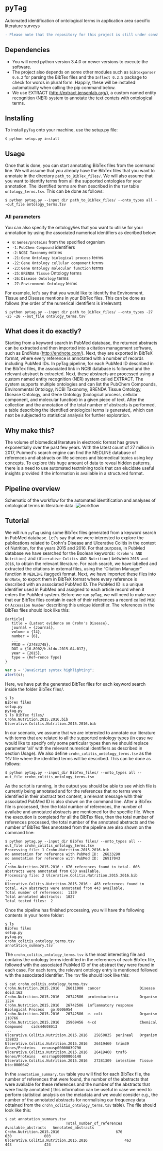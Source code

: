 # ```pyTag```
Automated identification of ontological terms in application area specific literature surveys
```diff
- Please note that the repository for this project is still under construction!
```

## Dependencies
- You will need python version 3.4.0 or newer versions to execute the software.
- The project also depends on some other modules such as ```bibtexparser 0.6.2``` for parsing the BibTex files and the ```Inflect 0.2.5``` package to check for words in plural form. Happily, these will be installed automatically when calling the pip command below.
- We use EXTRACT (http://extract.jensenlab.org/), a custom named entity recognition (NER) system to annotate the text contets with ontological terms.

## Installing
To install ```pyTag```  onto your machine, use the setup.py file:
```
$ python setup.py install
```

## Usage
Once that is done, you can start annotating BibTex files from the command line. We will assume that you already have the BibTex files that you want to annotate in the directory ```path_to_BibTex_files/```. We will also assume that you want to identify terms from all the supported ontologies for your annotation. The identified terms are then described in the ```TSV``` table ```ontology_terms.tsv```. This can be done as follows:

```
$ python pytag.py --input_dir path_to_BibTex_files/ --onto_types all --out_file ontology_terms.tsv
```

### All parameters
You can also specify the ontology/ies that you want to utilise for your annotation by using the associated numerical identifiers as decribed below:
* ```0```: ```Genes/proteins``` from the specified organism
* ```-1```: ```PubChem Compound``` identifiers
* ```-2```: ```NCBI Taxonomy``` entries
* ```-21```: ```Gene Ontology biological process``` terms
* ```-22```: ```Gene Ontology cellular component``` terms
* ```-23```: ```Gene Ontology molecular function``` terms
* ```-25```: ```BRENDA Tissue``` Ontology terms
* ```-26```: ```Disease Ontology``` terms
* ```-27```: ```Environment Ontology``` terms

For example, let's say that you would like to identify the Environment, Tissue and Disease mentions in your BibTex files. This can be done as follows (the order of the numerical identifiers is irrelevant):

```
$ python pytag.py --input_dir path_to_BibTex_files/ --onto_types -27 -25 -26 --out_file ontology_terms.tsv
```

## What does it do exactly?
Starting from a keyword search in PubMed database, the returned abstracts can be extracted and then imported into a citation management software, such as EndNote (http://endnote.com/). Next, they are exported in BibTeX format, where every reference is annotated with a number of records including PubMed IDs. In pyTag pipeline, for each PubMed ID described in the BibTex files, the associated link in NCBI database is followed and the relevant abstract is extracted. Next, these abstracts are processed using a custom named entity recognition (NER) system called EXTRACT. The system supports multiple ontologies and can list the PubChem Compounds, Environmental Ontology, NCBI Taxonomy, BRENDA Tissue Ontology, Disease Ontology, and Gene Ontology (biological process, cellular component, and molecular function) in a given piece of text. After the collection and the annotation of the total number of abstracts is performed, a table describing the identified ontological terms is generated, which can next be subjected to statistical analysis for further exploration.

## Why make this?
The volume of biomedical literature in electronic format has grown exponentially over the past few years. With the latest count of 27 million in 2017, Pubmed's search engine can find the MEDLINE database of references and abstracts on life sciences and biomedical topics using key concepts. To explore this huge amount of data to reveal hidden patterns, there is a need to use automated textmining tools that can elucidate useful insights provided if the information is available in a structured format. 

## Pipeline overview
Schematic of the workflow for the automated identification and analyses of ontological terms in literature data: 
![workflow](https://user-images.githubusercontent.com/30604050/28795721-d8093606-7632-11e7-82c1-ca86d2a7fedf.png)

## Tutorial
We will run ```pyTag``` using some BibTex files generated from a keyword search in PubMed database. Let's say that we were interested to explore the publications related to Crohn's Disease and Ulcerative Colitis in the context of Nutrition, for the years 2015 and 2016. For that purpose, in PubMed database we have searched for the Boolean keywords: ```(Crohn's AND Nutrition)``` and ```(Ulcerative Colitis AND Nutrition)``` between ```2015 and 2016```, to obtain the relevant literature. For each search, we have labelled and extracted the citations in external files, using the “Citation Manager” function in ```MEDLINE``` (tagged) format. Next, we have imported these files into ```EndNote```, to export them in BibTeX format where every reference is described with an associated PubMed ID. The PubMed ID is a unique identifier used in PubMed and assigned to each article record when it enters the PubMed system. Before we run ```pyTag```, we will need to make sure that our BibTex files contain in each of their references a record called ```PMID``` or ```Accession Number``` describing this unique identifier. The references in the BibTex files should look like this:
```
@article{
   title = {Latest evidence on Crohn's Disease},
   journal = {Journal},
   volume = {14},
   number = {6},
   ...
   PMID = {27483748}, 
   DOI = {10.8902/h.kldu.2015.04.017},
   year = {2015},
   type = {Ref–rence Type}
}
```
```javascript
var s = "JavaScript syntax highlighting";
alert(s);
```
Here, we have put the generated BibTex files for each keyword search inside the folder BibTex files/.

```
$ ls
BibTex files	
setup.py
pytag.py
$ ls BibTex files/
Crohn.Nutrition.2015.2016.bib			
Ulcerative.Colitis.Nutrition.2015.2016.bib
```

In our scenario, we assume that we are interested to annotate our literature with terms that are related to all the supported ontology types (in case we would like to specify only some particular types then we should replace parameter 'all' with the relevant numerical identifiers as described in section Usage). We also define ```crohn_colitis_ontology_terms.tsv``` as the ```TSV``` file where the identified terms will be described. This can be done as follows:

```
$ python pytag.py --input_dir BibTex_files/ --onto_types all --out_file crohn_colitis_ontology_terms.tsv
```

As the script is running, in the output you should be able to see which file is currently being annotated and for the references that no terms were identified in their abstract text content, a relevant message with their associated PubMed ID is also shown on the command line. After a BibTex file is processed, then the total number of references, the number of availabe and annotated abstracts are mentioned for the specific file. When the execution is completed for all the BibTex files, then the total number of references processed, the total number of the annotated abstracts and the number of BibTex files annotated from the pipeline are also shown on the command line:

```
$ python pytag.py --input_dir BibTex files/ --onto_types all --out_file crohn_colitis_ontology_terms.tsv
Processing file: 1 Crohn.Nutrition.2015.2016.bib
no annotation for reference with PubMed ID:  26833290
no annotation for reference with PubMed ID:  26917043
...
Crohn.Nutrition.2015.2016 : 676 references found in total. 603 abstracts were annotated from 630 available.
Processing file: 2 Ulcerative.Colitis.Nutrition.2015.2016.bib
...
Ulcerative.Colitis.Nutrition.2015.2016 : 463 references found in total. 424 abstracts were annotated from 443 available.
Total number of references:  1139
Total annotated abstracts:  1027
Total tested files:  2
```
Once the pipeline has finished processing, you will have the following contents in your home folder:
```
$ ls
BibTex files
setup.py
pytag.py
crohn_colitis_ontology_terms.tsv
annotation_summary.tsv
```
The ```crohn_colitis_ontology_terms.tsv``` is the most interesting file and contains the ontology terms identified in the references of each BibTex file, followed with the associated PubMed ID of the abstract they were found in each case. For each term, the relevant ontology entry is mentioned followed with the associated identifier. The ```TSV``` file should look like this:
```
$ cat crohn_colitis_ontology_terms.tsv
Crohn.Nutrition.2015.2016   26011900  cancer                  Disease              doid:162
Crohn.Nutrition.2015.2016   26742586  proteobacteria          Organism	           1224
Crohn.Nutrition.2015.2016   26742586  inflammatory response   Biological Process   go:0006954
Crohn.Nutrition.2015.2016   26742586  e. coli                 Organism             110766
Crohn.Nutrition.2015.2016   25969456  4-cd                    Chemical Compound	   cids44608013
...
Ulcerative.Colitis.Nutrition.2015.2016   25850835  perineal   Organism         138833
Ulcerative.Colitis.Nutrition.2015.2016   26419460  trim39     Genes/Proteins   ensmusp00000039790
Ulcerative.Colitis.Nutrition.2015.2016   26419460  traf6      Genes/Proteins   ensrnop00000006148
Ulcerative.Colitis.Nutrition.2015.2016   27281309  intestine  Tissue           bto:0000642
```

In the ```annotation_summary.tsv``` table you will find for each BibTex file, the number of references that were found, the number of the abstracts that were available for these references and the number of the abstracts that were finally annotated ( this information can be useful in case we need to perform statistical analysis on the metadata and we would consider e.g., the number of the annotated abstracts for normalising our frequency data obtained from the ```crohn_colitis_ontology_terms.tsv``` table). The file should look like this:
```
$ cat annotation_summary.tsv 
	                        Total_number_of_references   Available_abstracts   Annotated_abstracts
Crohn.Nutrition.2015.2016	                       676	             630	           603
Ulcerative.Colitis.Nutrition.2015.2016	               463	             443	           424
```
